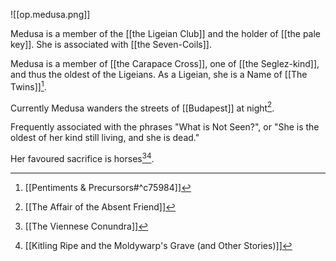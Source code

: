 ![[op.medusa.png]]

Medusa is a member of the [[the Ligeian Club]] and the holder of [[the pale key]]. She is associated with [[the Seven-Coils]].

Medusa is a member of [[the Carapace Cross]], one of [[the Seglez-kind]], and thus the oldest of the Ligeians. As a Ligeian, she is a Name of [[The Twins]][^1].

Currently Medusa wanders the streets of [[Budapest]] at night[^4].

Frequently associated with the phrases "What is Not Seen?", or "She is the oldest of her kind still living, and she is dead."

Her favoured sacrifice is horses[^2][^3].

[^1]: [[Pentiments & Precursors#^c75984]]
[^2]: [[The Viennese Conundra]]
[^3]: [[Kitling Ripe and the Moldywarp's Grave (and Other Stories)]]
[^4]: [[The Affair of the Absent Friend]]